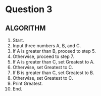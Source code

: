 # Question 3

## ALGORITHM

1. Start.
2. Input three numbers A, B, and C.
3. If A is greater than B, proceed to step 5.
4. Otherwise, proceed to step 7.
5. If A is greater than C, set Greatest to A.
6. Otherwise, set Greatest to C.
7. If B is greater than C, set Greatest to B.
8. Otherwise, set Greatest to C.
9. Print Greatest.
10. End.
